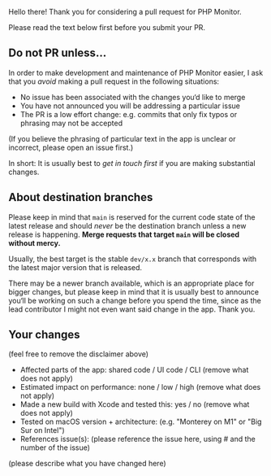 Hello there! Thank you for considering a pull request for PHP Monitor. 

Please read the text below first before you submit your PR.

## Do not PR unless...

In order to make development and maintenance of PHP Monitor easier, I ask that you _avoid_ making a pull request in the following situations:

* No issue has been associated with the changes you‘d like to merge
* You have not announced you will be addressing a particular issue
* The PR is a low effort change: e.g. commits that only fix typos or phrasing may not be accepted

(If you believe the phrasing of particular text in the app is unclear or incorrect, please open an issue first.)

In short: It is usually best to *get in touch first* if you are making substantial changes.

## About destination branches

Please keep in mind that `main` is reserved for the current code state of the latest release and should *never* be the destination branch unless a new release is happening. **Merge requests that target `main` will be closed without mercy.**

Usually, the best target is the stable `dev/x.x` branch that corresponds with the latest major version that is released. 

There may be a newer branch available, which is an appropriate place for bigger changes, but please keep in mind that it is usually best to announce you‘ll be working on such a change before you spend the time, since as the lead contributor I might not even want said change in the app. Thank you.

## Your changes

(feel free to remove the disclaimer above)

* Affected parts of the app: shared code / UI code / CLI (remove what does not apply)
* Estimated impact on performance: none / low / high (remove what does not apply)
* Made a new build with Xcode and tested this: yes / no (remove what does not apply)
* Tested on macOS version + architecture: (e.g. "Monterey on M1" or "Big Sur on Intel")
* References issue(s): (please reference the issue here, using # and the number of the issue)

(please describe what you have changed here)
